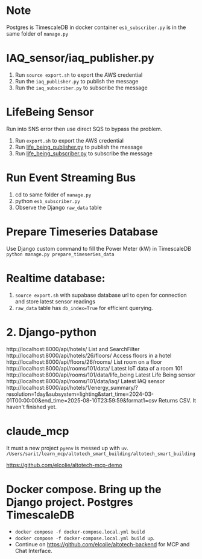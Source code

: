 # Note
Postgres is TimescaleDB in docker container
`esb_subscriber.py` is in the same folder of `manage.py`

# IAQ_sensor/iaq_publisher.py
1. Run `source export.sh` to export the AWS credential
2. Run the `iaq_publisher.py` to publish the message
3. Run the `iaq_subscriber.py` to subscribe the message

# LifeBeing Sensor
Run into SNS error then use direct SQS to bypass the problem.
1. Run `export.sh` to export the AWS credential
1. Run [life_being_publisher.py](LifeBeing_sensor/life_being_publisher.py) to publish the message
2. Run [life_being_subscriber.py](LifeBeing_sensor/life_being_subscriber.py) to subscribe the message

# Run Event Streaming Bus
1. cd to same folder of `manage.py`
2. python `esb_subscriber.py`
3. Observe the Django `raw_data` table

# Prepare Timeseries Database
Use Django custom command to fill the Power Meter (kW) in TimescaleDB
`python manage.py prepare_timeseries_data`

# Realtime database:
1. `source export.sh` with supabase database url to open for connection and store latest sensor readings
1. `raw_data` table has `db_index=True` for efficient querying.

# 2. Django-python
http://localhost:8000/api/hotels/ List and SearchFilter
http://localhost:8000/api/hotels/26/floors/ Access floors in a hotel
http://localhost:8000/api/floors/26/rooms/ List room on a floor
http://localhost:8000/api/rooms/101/data/ Latest IoT data of a room 101
http://localhost:8000/api/rooms/101/data/life_being  Latest Life Being sensor
http://localhost:8000/api/rooms/101/data/iaq/  Latest IAQ sensor
http://localhost:8000/api/hotels/1/energy_summary/?resolution=1day&subsystem=lighting&start_time=2024-03-01T00:00:00&end_time=2025-08-10T23:59:59&format1=csv  Returns CSV. It haven't finished yet.


# claude_mcp
It must a new project `pyenv` is messed up with `uv`.
`/Users/sarit/learn_mcp/altotech_smart_building/altotech_smart_building`

https://github.com/elcolie/altotech-mcp-demo

# Docker compose. Bring up the Django project. Postgres TimescaleDB
- `docker compose -f docker-compose.local.yml build`
- `docker compose -f docker-compose.local.yml build up`.
- Continue on https://github.com/elcolie/altotech-backend for MCP and Chat Interface.
